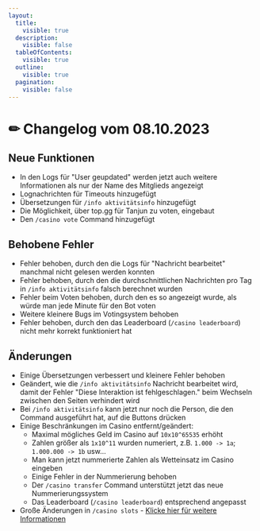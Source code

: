 ```yaml
---
layout:
  title:
    visible: true
  description:
    visible: false
  tableOfContents:
    visible: true
  outline:
    visible: true
  pagination:
    visible: false
---
```


# ✏ Changelog vom 08.10.2023

## Neue Funktionen <a href="#07c4c5eb-3d83-49b6-99dd-7d2b8fc9588d" id="07c4c5eb-3d83-49b6-99dd-7d2b8fc9588d"></a>

* In den Logs für "User geupdated" werden jetzt auch weitere Informationen als nur der Name des Mitglieds angezeigt
* Lognachrichten für Timeouts hinzugefügt
* Übersetzungen für `/info aktivitätsinfo` hinzugefügt
* Die Möglichkeit, über top.gg für Tanjun zu voten, eingebaut
* Den `/casino vote` Command hinzugefügt

## Behobene Fehler <a href="#974c6c2d-c12d-4b94-8bb4-5083acfe4543" id="974c6c2d-c12d-4b94-8bb4-5083acfe4543"></a>

* Fehler behoben, durch den die Logs für "Nachricht bearbeitet" manchmal nicht gelesen werden konnten
* Fehler behoben, durch den die durchschnittlichen Nachrichten pro Tag in `/info aktivitätsinfo` falsch berechnet wurden
* Fehler beim Voten behoben, durch den es so angezeigt wurde, als würde man jede Minute für den Bot voten
* Weitere kleinere Bugs im Votingsystem behoben
* Fehler behoben, durch den das Leaderboard (`/casino leaderboard`) nicht mehr korrekt funktioniert hat

## Änderungen <a href="#4fe087dc-1e00-42cf-9eb3-94cbc5eccf50" id="4fe087dc-1e00-42cf-9eb3-94cbc5eccf50"></a>

* Einige Übersetzungen verbessert und kleinere Fehler behoben
* Geändert, wie die `/info aktivitätsinfo` Nachricht bearbeitet wird, damit der Fehler "Diese Interaktion ist fehlgeschlagen." beim Wechseln zwischen den Seiten verhindert wird
* Bei `/info aktivitätsinfo` kann jetzt nur noch die Person, die den Command ausgeführt hat, auf die Buttons drücken
* Einige Beschränkungen im Casino entfernt/geändert:
  * Maximal mögliches Geld im Casino auf `10x10^65535` erhöht
  * Zahlen größer als `1x10^11` wurden numeriert, z.B. `1.000 -> 1a`; `1.000.000 -> 1b` usw...
  * Man kann jetzt nummerierte Zahlen als Wetteinsatz im Casino eingeben
  * Einige Fehler in der Nummerierung behoben
  * Der `/casino transfer` Command unterstützt jetzt das neue Nummerierungssystem
  * Das Leaderboard (`/casino leaderboard`) entsprechend angepasst
* Große Änderungen in `/casino slots` - [Klicke hier für weitere Informationen](https://r.arion2000.xyz/1cz)

